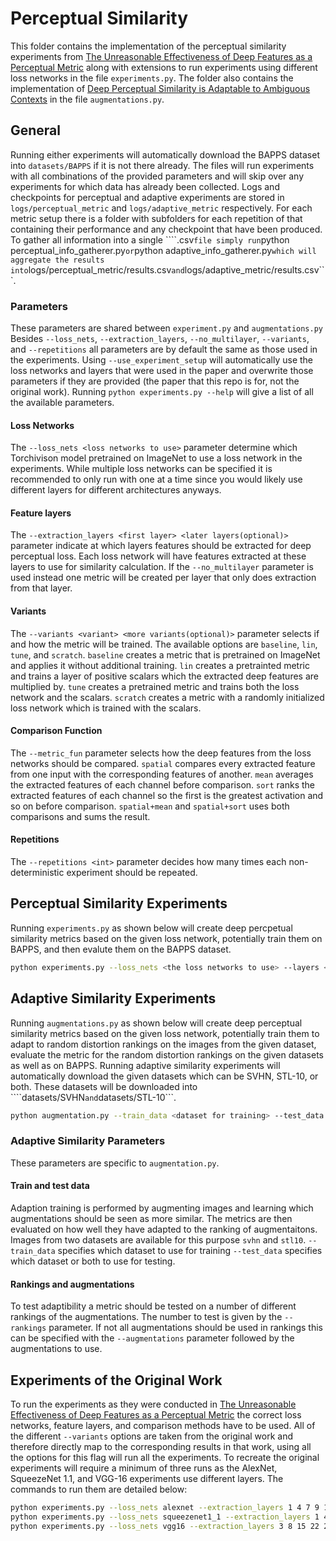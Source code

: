 # Perceptual Similarity
This folder contains the implementation of the perceptual similarity experiments from [The Unreasonable Effectiveness of Deep Features as a Perceptual Metric](https://richzhang.github.io/PerceptualSimilarity) along with extensions to run experiments using different loss networks in the file ```experiments.py```.
The folder also contains the implementation of [Deep Perceptual Similarity is Adaptable to Ambiguous Contexts](https://arxiv.org/abs/2304.02265) in the file ```augmentations.py```.

## General
Running either experiments will automatically download the BAPPS dataset into ```datasets/BAPPS``` if it is not there already.
The files will run experiments with all combinations of the provided parameters and will skip over any experiments for which data has already been collected.
Logs and checkpoints for perceptual and adaptive experiments are stored in ```logs/perceptual_metric``` and ```logs/adaptive_metric``` respectively.
For each metric setup there is a folder with subfolders for each repetition of that containing their performance and any checkpoint that have been produced.
To gather all information into a single ````.csv``` file simply run ```python perceptual_info_gatherer.py``` or ```python adaptive_info_gatherer.py``` which will aggregate the results into ```logs/perceptual_metric/results.csv``` and ```logs/adaptive_metric/results.csv```.

### Parameters
These parameters are shared between ```experiment.py``` and ```augmentations.py``` 
Besides ```--loss_nets```, ```--extraction_layers```, ```--no_multilayer```, ```--variants```, and ```--repetitions``` all parameters are by default the same as those used in the experiments.
Using ```--use_experiment_setup``` will automatically use the loss networks and layers that were used in the paper and overwrite those parameters if they are provided (the paper that this repo is for, not the original work).
Running ```python experiments.py --help``` will give a list of all the available parameters.

#### Loss Networks
The ```--loss_nets <loss networks to use>``` parameter determine which Torchivison model pretrained on ImageNet to use a loss network in the experiments.
While multiple loss networks can be specified it is recommended to only run with one at a time since you would likely use different layers for different architectures anyways.

#### Feature layers
The ```--extraction_layers <first layer> <later layers(optional)> ``` parameter indicate at which layers features should be extracted for deep perceptual loss.
Each loss network will have features extracted at these layers to use for similarity calculation.
If the ```--no_multilayer``` parameter is used instead one metric will be created per layer that only does extraction from that layer.

#### Variants
The ```--variants <variant> <more variants(optional)>``` parameter selects if and how the metric will be trained.
The available options are ```baseline```, ```lin```, ```tune```, and ```scratch```.
```baseline``` creates a metric that is pretrained on ImageNet and applies it without additional training.
```lin``` creates a pretrainted metric and trains a layer of positive scalars which the extracted deep features are multiplied by.
```tune``` creates a pretrained metric and trains both the loss network and the scalars.
```scratch``` creates a metric with a randomly initialized loss network which is trained with the scalars.

#### Comparison Function
The ```--metric_fun``` parameter selects how the deep features from the loss networks should be compared.
```spatial``` compares every extracted feature from one input with the corresponding features of another.
```mean``` averages the extracted features of each channel before comparison.
```sort``` ranks the extracted features of each channel so the first is the greatest activation and so on before comparison.
```spatial+mean``` and ```spatial+sort``` uses both comparisons and sums the result.


#### Repetitions
The ```--repetitions <int>``` parameter decides how many times each non-deterministic experiment should be repeated.


## Perceptual Similarity Experiments
Running ```experiments.py``` as shown below will create deep percpetual similarity metrics based on the given loss network, potentially train them on BAPPS, and then evalute them on the BAPPS dataset.

```bash
python experiments.py --loss_nets <the loss networks to use> --layers <the layers to use> --variants <training procedure>
```

## Adaptive Similarity Experiments
Running ```augmentations.py``` as shown below will create deep perceptual similarity metrics based on the given loss network, potentially train them to adapt to random distortion rankings on the images from the given dataset, evaluate the metric for the random distortion rankings on the given datasets as well as on BAPPS.
Running adaptive similarity experiments will automatically download the given datasets which can be SVHN, STL-10, or both.
These datasets will be downloaded into ````datasets/SVHN``` and ```datasets/STL-10```.

```bash
python augmentation.py --train_data <dataset for training> --test_data <one or more datasets for testing> --loss_nets <the loss networks to use> --layers <layers to use> --variants <training procedure> --rankings <the number of random rankings to train and test with>
```

### Adaptive Similarity Parameters
These parameters are specific to ```augmentation.py```.

#### Train and test data
Adaption training is performed by augmenting images and learning which augmentations should be seen as more similar.
The metrics are then evaluated on how well they have adapted to the ranking of augmentaitons.
Images from two datasets are available for this purpose ```svhn``` and ```stl10```.
```--train_data``` specifies which dataset to use for training
```--test_data``` specifies which dataset or both to use for testing.

#### Rankings and augmentations
To test adaptibility a metric should be tested on a number of different rankings of the augmentations.
The number to test is given by the ```--rankings``` parameter.
If not all augmentations should be used in rankings this can be specified with the ```--augmentations``` parameter followed by the augmentations to use.

## Experiments of the Original Work
To run the experiments as they were conducted in [The Unreasonable Effectiveness of Deep Features as a Perceptual Metric](https://richzhang.github.io/PerceptualSimilarity) the correct loss networks, feature layers, and comparison methods have to be used.
All of the different ```--variants``` options are taken from the original work and therefore directly map to the corresponding results in that work, using all the options for this flag will run all the experiments.
To recreate the original experiments will require a minimum of three runs as the AlexNet, SqueezeNet 1.1, and VGG-16 experiments use different layers.
The commands to run them are detailed below:
```bash
python experiments.py --loss_nets alexnet --extraction_layers 1 4 7 9 11 --variants baseline lin scratch tune
python experiments.py --loss_nets squeezenet1_1 --extraction_layers 1 4 7 9 10 11 12 --variants baseline lin scratch tune
python experiments.py --loss_nets vgg16 --extraction_layers 3 8 15 22 29 --variants baseline lin scratch tune
```
